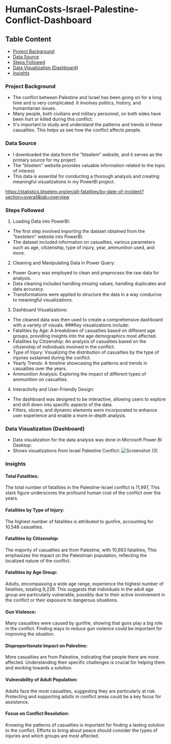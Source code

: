 # HumanCosts-Israel-Palestine-Conflict-Dashboard

## Table Content
- [Project Background](#project-background)
- [Data Source](#data-source)
- [Steps Followed](#steps-followed)
- [Data Visualization (Dashboard)](#data-visualization-dashboard)
- [Insights](#insights)

### Project Background
- The conflict between Palestine and Israel has been going on for a long time and is very complicated. It involves politics, history, and humanitarian issues.
- Many people, both civilians and military personnel, on both sides have been hurt or killed during this conflict. 
- It's important to study and understand the patterns and trends in these casualties. This helps us see how the conflict affects people.

### Data Source

- I downloaded the data from the "btselem" website, and it serves as the primary source for my project.
- The "btselem" website provides valuable information related to the topic of interest.
- This data is essential for conducting a thorough analysis and creating meaningful visualizations in my PowerBI project.

https://statistics.btselem.org/en/all-fatalities/by-date-of-incident?section=overall&tab=overview


### Steps Followed 

1. Loading Data into PowerBI:
- The first step involved importing the dataset obtained from the "bestelem" website into PowerBI.
- The dataset included information on casualties, various parameters such as age, citizenship, type of injury, year, ammunition used, and more.

2. Cleaning and Manipulating Data in Power Query:
- Power Query was employed to clean and preprocess the raw data for analysis.
- Data cleaning included handling missing values, handling duplicates and data accuracy.
- Transformations were applied to structure the data in a way conducive to meaningful visualizations.

3. Dashboard Visualizations:
- The cleaned data was then used to create a comprehensive dashboard with a variety of visuals.
###Key visualizations include:
- Fatalities by Age: A breakdown of casualties based on different age groups, providing insights into the age demographics most affected.
- Fatalities by Citizenship: An analysis of casualties based on the citizenship of individuals involved in the conflict.
- Type of Injury: Visualizing the distribution of casualties by the type of injuries sustained during the conflict.
- Yearly Trends: A timeline showcasing the patterns and trends in casualties over the years.
- Ammunition Analysis: Exploring the impact of different types of ammunition on casualties.

4. Interactivity and User-Friendly Design:
- The dashboard was designed to be interactive, allowing users to explore and drill down into specific aspects of the data.
- Filters, slicers, and dynamic elements were incorporated to enhance user experience and enable a more in-depth analysis.

### Data Visualization (Dashboard)
- Data visualization for the data analysis was done in Microsoft Power BI Desktop:
- Shows visualizations from Israel Palestine Conflict:
![Screenshot (3)](https://github.com/VivekKotecha01/HumanCosts-Israel-Palestine-Conflict-Dashboard/assets/140584372/e58cd603-cb98-4fe1-af69-34c82f749e2a)

### Insights

#### Total Fatalities:
The total number of fatalities in the Palestine-Israel conflict is 11,997, This stark figure underscores the profound human cost of the conflict over the years.

#### Fatalities by Type of Injury:
The highest number of fatalities is attributed to gunfire, accounting for 10,548 casualties.

#### Fatalities by Citizenship:
The majority of casualties are from Palestine, with 10,663 fatalities, This emphasizes the impact on the Palestinian population, reflecting the localized nature of the conflict.

#### Fatalities by Age Group:
Adults, encompassing a wide age range, experience the highest number of fatalities, totaling 9,239.
This suggests that individuals in the adult age group are particularly vulnerable, possibly due to their active involvement in the conflict or their exposure to dangerous situations.

#### Gun Violence:
Many casualties were caused by gunfire, showing that guns play a big role in the conflict. Finding ways to reduce gun violence could be important for improving the situation.

#### Disproportionate Impact on Palestine:
More casualties are from Palestine, indicating that people there are more affected. Understanding their specific challenges is crucial for helping them and working towards a solution.

#### Vulnerability of Adult Population:
Adults face the most casualties, suggesting they are particularly at risk. Protecting and supporting adults in conflict areas could be a key focus for assistance.

#### Focus on Conflict Resolution:
Knowing the patterns of casualties is important for finding a lasting solution to the conflict. Efforts to bring about peace should consider the types of injuries and which groups are most affected.
  
